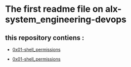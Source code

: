 # The first readme file on alx-system_engineering-devops


## this repository contiens :

+ [0x01-shell_permissions](https://github.com/Drihmia/alx-system_engineering-devops/tree/master/0x00-shell_basics)

+ [0x01-shell_permissions](https://github.com/Drihmia/alx-system_engineering-devops/tree/master/0x01-shell_permissions)


